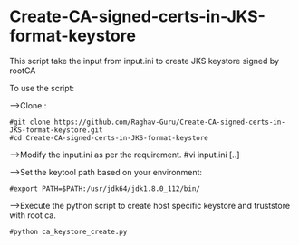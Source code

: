 # Create-CA-signed-certs-in-JKS-format-keystore
This script take the input from input.ini to create JKS keystore signed by rootCA

To use the script:

-->Clone :

    #git clone https://github.com/Raghav-Guru/Create-CA-signed-certs-in-JKS-format-keystore.git
    #cd Create-CA-signed-certs-in-JKS-format-keystore

-->Modify the input.ini as per the requirement.
#vi input.ini
[..]

-->Set the keytool path based on your environment: 

    #export PATH=$PATH:/usr/jdk64/jdk1.8.0_112/bin/

-->Execute the python script to create host specific keystore and truststore with root ca. 

    #python ca_keystore_create.py
